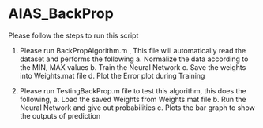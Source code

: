 # AIAS_BackProp

Please follow the steps to run this script
1. Please run BackPropAlgorithm.m , This file will automatically read the dataset and performs the following
   a. Normalize the data according to the MIN, MAX values
   b. Train the Neural Network
   c. Save the weights into Weights.mat file
   d. Plot the Error plot during Training 

2. Please run TestingBackProp.m file to test this algorithm, this does the following,
	a. Load the saved Weights from Weights.mat file
	b. Run the Neural Network and give out probabilities
	c. Plots the bar graph to show the outputs of prediction
